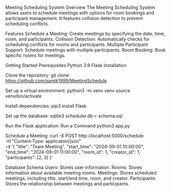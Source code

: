 Meeting Scheduling System
Overview
The Meeting Scheduling System allows users to schedule meetings with options for room bookings and participant management. It features collision detection to prevent scheduling conflicts.

Features
Schedule a Meeting: Create meetings by specifying the date, time, room, and participants.
Collision Detection: Automatically checks for scheduling conflicts for rooms and participants.
Multiple Participant Support: Schedule meetings with multiple participants.
Room Booking: Book specific rooms for meetings.

Getting Started
Prerequisites
Python 3.9
Flask
Installation

Clone the repository:
git clone https://github.com/samik1999/MeetingSchedule

Set up a virtual environment:
python3 -m venv venv
source venv/bin/activate

Install dependencies:
pip3 install Flask

Set up the database:
sqlite3 scheduler.db < schema.sql

Run the Flask application:
Run a Command 
python3 app.py

Schedule a Meeting:
curl -X POST http://localhost:5000/schedule \
-H "Content-Type: application/json" \
-d '{
  "title": "Team Meeting",
  "start_time": "2024-09-01 10:00:00",
  "end_time": "2024-09-01 11:00:00",
  "room_id": 1,
  "creator_id": 1,
  "participants": [2, 3]
}'

Database Schema
Users: Stores user information.
Rooms: Stores information about available meeting rooms.
Meetings: Stores scheduled meetings, including title, start/end time, room, and creator.
Participants: Stores the relationship between meetings and participants.
